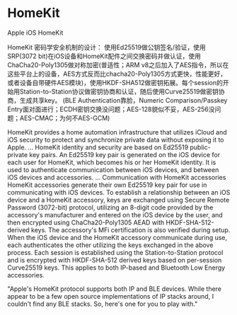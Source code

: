 # HomeKit
Apple iOS HomeKit

HomeKit 密码学安全机制的设计： 使用Ed25519做公钥签名/验证，使用SRP(3072 bit)在iOS设备和HomeKit配件之间交换密码并做认证，使用ChaCha20-Poly1305做对称加密(普适性；ARM v8之后加入了AES指令，所以在这些平台上的设备，AES方式反而比chacha20-Poly1305方式更快，性能更好，或者设备自带硬件AES模块)，使用HKDF-SHA512做密钥拓展。每个session的开始用Station-to-Station协议做密钥协商和认证，随后使用Curve25519做密钥协商，生成共享key。
(BLE Authentication靠脸，Numeric Comparison/Passkey Entry面对面进行；ECDH密钥交换没问题；AES-128貌似不妥，AES-256没问题；AES-CMAC；为何不AES-GCM)

HomeKit provides a home automation infrastructure that utilizes iCloud and iOS security to protect and synchronize private data without exposing it to Apple.
… HomeKit identity and security are based on Ed25519 public-private key pairs. An Ed25519 key pair is generated on the iOS device for each user for HomeKit, which becomes his or her HomeKit identity. It is used to authenticate communication between iOS devices, and between iOS devices and accessories.
… 
Communication with HomeKit accessories HomeKit accessories generate their own Ed25519 key pair for use in communicating with iOS devices. To establish a relationship between an iOS device and a HomeKit accessory, keys are exchanged using Secure Remote Password (3072-bit) protocol, utilizing an 8-digit code provided by the accessory's manufacturer and entered on the iOS device by the user, and then encrypted using ChaCha20-Poly1305 AEAD with HKDF-SHA-512-derived keys. The accessory's MFi certification is also verified during setup. When the iOS device and the HomeKit accessory communicate during use, each authenticates the other utilizing the keys exchanged in the above process. Each session is established using the Station-to-Station protocol and is encrypted with HKDF-SHA-512 derived keys based on per-session Curve25519 keys. This applies to both IP-based and Bluetooth Low Energy accessories.

"Apple's HomeKit protocol supports both IP and BLE devices. While there appear to be a few open source implementations of IP stacks around, I couldn't find any BLE stacks. So, here's one for you to play with."
